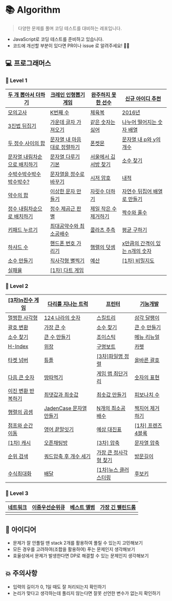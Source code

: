 # 📚 Algorithm

> 다양한 문제를 풀며 코딩 테스트를 대비하는 레포입니다.

- JavaScript로 코딩 테스트를 준비하고 있습니다.
- 코드에 개선할 부분이 있다면 PR이나 issue 로 알려주세요! 🙋‍♂️

## 💻 프로그래머스

### 📕 Level 1

| [두 개 뽑아서 더하기](https://programmers.co.kr/learn/courses/30/lessons/68644)          | [크레인 인형뽑기 게임](https://programmers.co.kr/learn/courses/30/lessons/64061)        | [완주하지 못한 선수](https://programmers.co.kr/learn/courses/30/lessons/42576)    | [신규 아이디 추천](https://programmers.co.kr/learn/courses/30/lessons/72410)               |
| ---------------------------------------------------------------------------------------- | --------------------------------------------------------------------------------------- | --------------------------------------------------------------------------------- | ------------------------------------------------------------------------------------------ |
| [모의고사](https://programmers.co.kr/learn/courses/30/lessons/42840)                     | [K번째 수](https://programmers.co.kr/learn/courses/30/lessons/42748)                    | [체육복](https://programmers.co.kr/learn/courses/30/lessons/42862)                | [2016년](https://programmers.co.kr/learn/courses/30/lessons/12901)                         |
| [3진법 뒤집기](https://programmers.co.kr/learn/courses/30/lessons/68935)                 | [가운데 글자 가져오기](https://programmers.co.kr/learn/courses/30/lessons/12903)        | [같은 숫자는 싫어](https://programmers.co.kr/learn/courses/30/lessons/12906)      | [나누어 떨어지는 숫자 배열](https://programmers.co.kr/learn/courses/30/lessons/12910)      |
| [두 정수 사이의 합](https://programmers.co.kr/learn/courses/30/lessons/12912)            | [문자열 내 마음대로 정렬하기](https://programmers.co.kr/learn/courses/30/lessons/12915) | [폰켓몬](https://programmers.co.kr/learn/courses/30/lessons/1845)                 | [문자열 내 p와 y의 개수](https://programmers.co.kr/learn/courses/30/lessons/12916)         |
| [문자열 내림차순으로 배치하기](https://programmers.co.kr/learn/courses/30/lessons/12917) | [문자열 다루기 기본](https://programmers.co.kr/learn/courses/30/lessons/12918)          | [서울에서 김서방 찾기](https://programmers.co.kr/learn/courses/30/lessons/12919)  | [소수 찾기](https://programmers.co.kr/learn/courses/30/lessons/12921)                      |
| [수박수박수박수박수박수?](https://programmers.co.kr/learn/courses/30/lessons/12922)      | [문자열을 정수로 바꾸기](https://programmers.co.kr/learn/courses/30/lessons/12925)      | [시저 암호](https://programmers.co.kr/learn/courses/30/lessons/12926)             | [내적](https://programmers.co.kr/learn/courses/30/lessons/70128)                           |
| [약수의 합](https://programmers.co.kr/learn/courses/30/lessons/12928)                    | [이상한 문자 만들기](https://programmers.co.kr/learn/courses/30/lessons/12930)          | [자릿수 더하기](https://programmers.co.kr/learn/courses/30/lessons/12931)         | [자연수 뒤집어 배열로 만들기](https://programmers.co.kr/learn/courses/30/lessons/12932)    |
| [정수 내림차순으로 배치하기](https://programmers.co.kr/learn/courses/30/lessons/12933)   | [정수 제곱근 판별](https://programmers.co.kr/learn/courses/30/lessons/12934)            | [제일 작은 수 제거하기](https://programmers.co.kr/learn/courses/30/lessons/12935) | [짝수와 홀수](https://programmers.co.kr/learn/courses/30/lessons/12937)                    |
| [키패드 누르기](https://programmers.co.kr/learn/courses/30/lessons/67256)                | [최대공약수와 최소공배수](https://programmers.co.kr/learn/courses/30/lessons/12940)     | [콜라츠 추측](https://programmers.co.kr/learn/courses/30/lessons/12943)           | [평균 구하기](https://programmers.co.kr/learn/courses/30/lessons/12944)                    |
| [하샤드 수](https://programmers.co.kr/learn/courses/30/lessons/12947)                    | [핸드폰 번호 가리기](https://programmers.co.kr/learn/courses/30/lessons/12948)          | [행렬의 덧셈](https://programmers.co.kr/learn/courses/30/lessons/12950)           | [x만큼의 간격이 있는 n개의 숫자](https://programmers.co.kr/learn/courses/30/lessons/12954) |
| [소수 만들기](https://programmers.co.kr/learn/courses/30/lessons/12977)                  | [직사각형 별찍기](https://programmers.co.kr/learn/courses/30/lessons/12969)             | [예산](https://programmers.co.kr/learn/courses/30/lessons/12982)                  | [[1차] 비밀지도](https://programmers.co.kr/learn/courses/30/lessons/17681)                 |
| [실패율](https://programmers.co.kr/learn/courses/30/lessons/42889)                       | [[1차] 다트 게임](https://programmers.co.kr/learn/courses/30/lessons/17682)             |                                                                                   |                                                                                            |

### 📙 Level 2

| [[3차]n진수 게임](https://programmers.co.kr/learn/courses/30/lessons/17687) | [다리를 지나는 트럭](https://programmers.co.kr/learn/courses/30/lessons/42583) | [프린터](https://programmers.co.kr/learn/courses/30/lessons/42587) | [기능개발](https://programmers.co.kr/learn/courses/30/lessons/42586) |
| ------------------------------------------------------------ | ------------------------------------------------------------ | ------------------------------------------------------------ | ------------------------------------------------------------ |
| [멀쩡한 사각형](https://programmers.co.kr/learn/courses/30/lessons/62048) | [124 나라의 숫자](https://programmers.co.kr/learn/courses/30/lessons/12899) | [스킬트리](https://programmers.co.kr/learn/courses/30/lessons/49993) | [삼각 달팽이](https://programmers.co.kr/learn/courses/30/lessons/68645) |
| [괄호 변환](https://programmers.co.kr/learn/courses/30/lessons/60058) | [가장 큰 수](https://programmers.co.kr/learn/courses/30/lessons/42746) | [소수 찾기](https://programmers.co.kr/learn/courses/30/lessons/42839) | [큰 수 만들기](https://programmers.co.kr/learn/courses/30/lessons/42883) |
| [소수 찾기](https://programmers.co.kr/learn/courses/30/lessons/42839) | [큰 수 만들기](https://programmers.co.kr/learn/courses/30/lessons/42883) | [조이스틱](https://programmers.co.kr/learn/courses/30/lessons/42860) | [메뉴 리뉴얼](https://programmers.co.kr/learn/courses/30/lessons/72411) |
| [H-Index](https://programmers.co.kr/learn/courses/30/lessons/42747) | [위장](https://programmers.co.kr/learn/courses/30/lessons/42578) | [구명보트](https://programmers.co.kr/learn/courses/30/lessons/42885) | [카펫](https://programmers.co.kr/learn/courses/30/lessons/42842) |
| [타켓 넘버](https://programmers.co.kr/learn/courses/30/lessons/43165) | [튜플](https://programmers.co.kr/learn/courses/30/lessons/64065) | [[3차]파일명 정렬](https://programmers.co.kr/learn/courses/30/lessons/17686) | [올바른 괄호](https://programmers.co.kr/learn/courses/30/lessons/12909) |
| [다음 큰 숫자](https://programmers.co.kr/learn/courses/30/lessons/12911) | [땅따먹기](https://programmers.co.kr/learn/courses/30/lessons/12913) | [게임 맵 최단거리](https://programmers.co.kr/learn/courses/30/lessons/1844) | [숫자의 표현](https://programmers.co.kr/learn/courses/30/lessons/12924) |
| [이진 변환 반복하기](https://programmers.co.kr/learn/courses/30/lessons/70129) | [최댓값과 최솟값](https://programmers.co.kr/learn/courses/30/lessons/12939) | [최솟값 만들기](https://programmers.co.kr/learn/courses/30/lessons/12941) | [피보나치 수](https://programmers.co.kr/learn/courses/30/lessons/12945) |
| [행렬의 곱셈](https://programmers.co.kr/learn/courses/30/lessons/12949) | [JadenCase 문자열 만들기](https://programmers.co.kr/learn/courses/30/lessons/12951) | [N개의 최소공배수](https://programmers.co.kr/learn/courses/30/lessons/12953) | [짝지어 제거하기](https://programmers.co.kr/learn/courses/30/lessons/12973) |
| [점프와 순간 이동](https://programmers.co.kr/learn/courses/30/lessons/12980) | [영어 끝말잇기](https://programmers.co.kr/learn/courses/30/lessons/12981) | [예상 대진표](https://programmers.co.kr/learn/courses/30/lessons/12985) | [[1차] 프렌즈 4블록](https://programmers.co.kr/learn/courses/30/lessons/17679) |
| [[1차] 캐시](https://programmers.co.kr/learn/courses/30/lessons/17680) | [오픈채팅방](https://programmers.co.kr/learn/courses/30/lessons/42888) | [[3차] 압축](https://programmers.co.kr/learn/courses/30/lessons/17684) | [문자열 압축](https://programmers.co.kr/learn/courses/30/lessons/60057?language=javascript#) |
| [순위 검색](https://programmers.co.kr/learn/courses/30/lessons/72412) | [쿼드압축 후 개수 세기](https://programmers.co.kr/learn/courses/30/lessons/68936#) | [가장 큰 정사각형 찾기](https://programmers.co.kr/learn/courses/30/lessons/12905) | [방문길이](https://programmers.co.kr/learn/courses/30/lessons/49994#) |
| [수식최대화](https://programmers.co.kr/learn/courses/30/lessons/67257) | [배달](https://programmers.co.kr/learn/courses/30/lessons/12978) | [[1차]뉴스 클러스터링](https://programmers.co.kr/learn/courses/30/lessons/17677) | [후보키](https://programmers.co.kr/learn/courses/30/lessons/42890) |

### 📒 Level 3

| [네트워크](https://programmers.co.kr/learn/courses/30/lessons/43162) | [이중우선순위큐](https://programmers.co.kr/learn/courses/30/lessons/42628) | [베스트 앨범](https://programmers.co.kr/learn/courses/30/lessons/42579) | [가장 긴 팰린드롬](https://programmers.co.kr/learn/courses/30/lessons/12904) |
| -------------------------------------------------------------------- | -------------------------------------------------------------------------- | ----------------------------------------------------------------------- | ---------------------------------------------------------------------------- |
| []()                                                                 | []()                                                                       | []()                                                                    | []()                                                                         |

## 🧐 아이디어

- 문제가 잘 안풀릴 땐 stack 2개를 활용하여 풀릴 수 있는지 고민해보기
- 모든 경우를 고려하여(조합을 활용하여) 푸는 문제인지 생각해보기
- 효율성에서 문제가 발생한다면 DP로 해결할 수 있는 문제인지 생각해보기

## 💥 주의사항

- 입력의 길이가 0, 1일 때도 잘 처리되는지 확인하기
- 논리가 맞다고 생각하는데 풀리지 않는다면 잘못 선언한 변수가 없는지 확인하기

